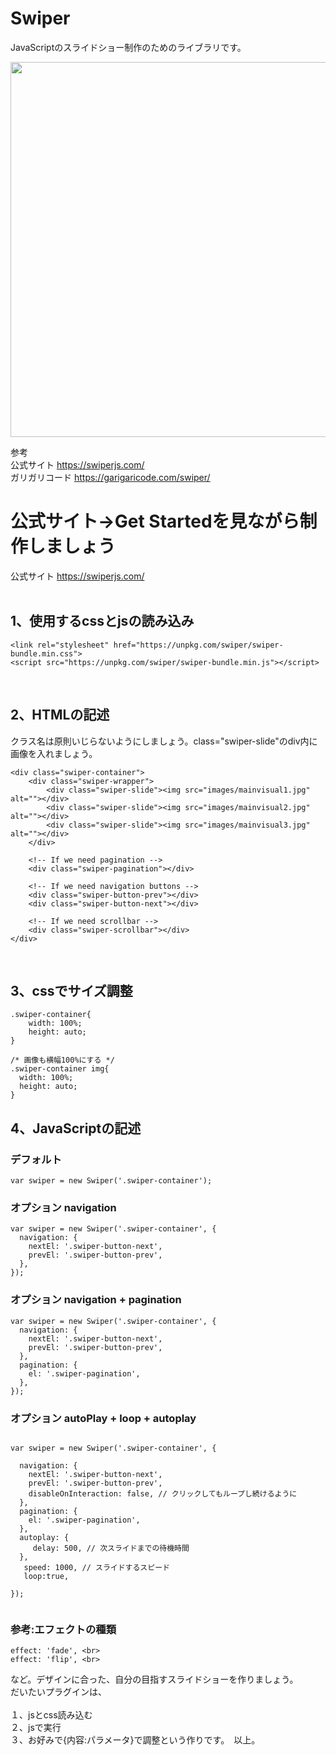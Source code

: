 # Swiper
JavaScriptのスライドショー制作のためのライブラリです。

<img src="http://hareumi.com/dhjs/swiper2.png" width="600px">
<br>

参考 <br>
公式サイト https://swiperjs.com/  <br>
ガリガリコード https://garigaricode.com/swiper/
<br>

# 公式サイト→Get Startedを見ながら制作しましょう
公式サイト https://swiperjs.com/  <br><br>



## 1、使用するcssとjsの読み込み

    <link rel="stylesheet" href="https://unpkg.com/swiper/swiper-bundle.min.css">
    <script src="https://unpkg.com/swiper/swiper-bundle.min.js"></script>
    
<br>

## 2、HTMLの記述

クラス名は原則いじらないようにしましょう。class="swiper-slide"のdiv内に画像を入れましょう。
	
    <div class="swiper-container">
        <div class="swiper-wrapper">
            <div class="swiper-slide"><img src="images/mainvisual1.jpg" alt=""></div>
            <div class="swiper-slide"><img src="images/mainvisual2.jpg" alt=""></div>
            <div class="swiper-slide"><img src="images/mainvisual3.jpg" alt=""></div>
        </div>

	    <!-- If we need pagination -->
	    <div class="swiper-pagination"></div>

	    <!-- If we need navigation buttons -->
	    <div class="swiper-button-prev"></div>
	    <div class="swiper-button-next"></div>

	    <!-- If we need scrollbar -->
	    <div class="swiper-scrollbar"></div>
    </div>

<br>

## 3、cssでサイズ調整


```
.swiper-container{
    width: 100%;
    height: auto;
}

/* 画像も横幅100%にする */
.swiper-container img{
  width: 100%;
  height: auto;
}

```



## 4、JavaScriptの記述

### デフォルト

    var swiper = new Swiper('.swiper-container');
    
### オプション navigation

```
var swiper = new Swiper('.swiper-container', {
  navigation: {
    nextEl: '.swiper-button-next',
    prevEl: '.swiper-button-prev',
  },
});

```

### オプション navigation +  pagination

```
var swiper = new Swiper('.swiper-container', {
  navigation: {
    nextEl: '.swiper-button-next',
    prevEl: '.swiper-button-prev',
  },
  pagination: {
    el: '.swiper-pagination',
  },
});

```


    
### オプション autoPlay + loop + autoplay

```

var swiper = new Swiper('.swiper-container', {

  navigation: {
    nextEl: '.swiper-button-next',
    prevEl: '.swiper-button-prev',
    disableOnInteraction: false, // クリックしてもループし続けるように
  },
  pagination: {
    el: '.swiper-pagination',
  },
  autoplay: {
     delay: 500, // 次スライドまでの待機時間
  },
   speed: 1000, // スライドするスピード
   loop:true, 
   
});


```
 
### 参考:エフェクトの種類

```
effect: 'fade', <br>
effect: 'flip', <br>
```

など。デザインに合った、自分の目指すスライドショーを作りましょう。<br>
だいたいプラグインは、<br><br>
１、jsとcss読み込む  
２、jsで実行  
３、お好みで{内容:パラメータ}で調整という作りです。　以上。
